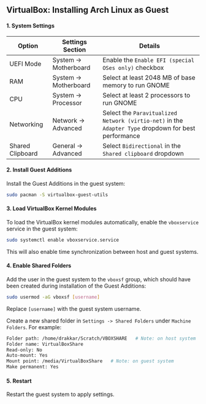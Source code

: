 ## VirtualBox: Installing Arch Linux as Guest

#### 1. System Settings

| Option           | Settings Section      | Details                                                      |
| ---------------- | --------------------- | ------------------------------------------------------------ |
| UEFI Mode        | System -> Motherboard | Enable the `Enable EFI (special OSes only)` checkbox         |
| RAM              | System -> Motherboard | Select at least 2048 MB of base memory to run GNOME          |
| CPU              | System -> Processor   | Select at least 2 processors to run GNOME                    |
| Networking       | Network -> Advanced   | Select the `Paravitualized Network (virtio-net)` in the `Adapter Type` dropdown for best performance |
| Shared Clipboard | General -> Advanced   | Select `Bidirectional` in the `Shared clipboard` dropdown    |

#### 2. Install Guest Additions

Install the Guest Additions in the guest system:

```bash
sudo pacman -S virtualbox-guest-utils
```

#### 3. Load VirtualBox Kernel Modules

To load the VirtualBox kernel modules automatically, enable the `vboxservice` service in the guest system:

```bash
sudo systemctl enable vboxservice.service
```

This will also enable time synchronization between host and guest systems.

#### 4. Enable Shared Folders

Add the user in the guest system to the `vboxsf` group, which should have been created during installation of the Guest Additions:

```bash
sudo usermod -aG vboxsf [username]
```

Replace `[username]` with the guest system username.

Create a new shared folder in `Settings -> Shared Folders` under `Machine Folders`. For example:

```bash
Folder path: /home/drakkar/Scratch/VBOXSHARE   # Note: on host system
Folder name: VirtualBoxShare
Read-only: No
Auto-mount: Yes
Mount point: /media/VirtualBoxShare   # Note: on guest system
Make permanent: Yes
```

#### 5. Restart

Restart the guest system to apply settings.
